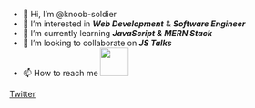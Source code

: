 - 👋 Hi, I’m @knoob-soldier
- 👀 I’m interested in ***Web Development*** & ***Software Engineer***
- 🌱 I’m currently learning ***JavaScript & MERN Stack***
- 💞️ I’m looking to collaborate on ***JS Talks***
- 📫 How to reach me [<img src="https://user-images.githubusercontent.com/96857239/188796662-1be6c2df-03a2-401d-8608-aafdc0061ab6.gif" width="50" border-radius="50%" />](https://user-images.githubusercontent.com/96857239/188796662-1be6c2df-03a2-401d-8608-aafdc0061ab6.gif)

[Twitter](https://www.twitter.com/Santossmmu/)


<!---
knoob-soldier/knoob-soldier is a ✨ special ✨ repository because its `README.md` (this file) appears on your GitHub profile.
You can click the Preview link to take a look at your changes.
--->
